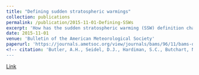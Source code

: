 ```yaml
---
title: "Defining sudden stratospheric warmings"
collection: publications
permalink: /publication/2015-11-01-Defining-SSWs
excerpt: 'How has the sudden stratospheric warming (SSW) definition changed, and how sensitive is the detection of SSWs to the definition used?'
date: 2015-11-01
venue: 'Bulletin of the American Meteorological Society'
paperurl: 'https://journals.ametsoc.org/view/journals/bams/96/11/bams-d-13-00173.1.xml'
<!-- citation: 'Butler, A.H., Seidel, D.J., Hardiman, S.C., Butchart, N., Birner, T., Match, A., 2015. &quot;Defining Sudden Stratospheric Warmings.&quot; <i>Bulletin of the American Meteorological Society</i>. 96, 1913–1928, https://doi.org/10.1175/BAMS-D-13-00173.1 -->
---
```


[Link](https://doi.org/10.1175/BAMS-D-13-00173.1)
